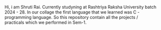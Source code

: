 Hi, i am Shruti Rai. 
Currently studyning at Rashtriya Raksha University batch 2024 - 28. 
In our collage the first language that we learned was C - programming language.
So this repository contain all the projects / practicals which we performed in Sem-1.

